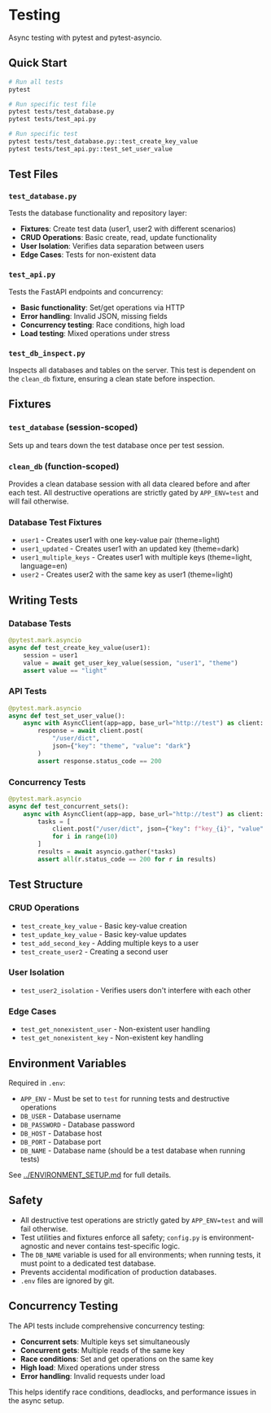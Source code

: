 # Testing

Async testing with pytest and pytest-asyncio.

## Quick Start

```bash
# Run all tests
pytest

# Run specific test file
pytest tests/test_database.py
pytest tests/test_api.py

# Run specific test
pytest tests/test_database.py::test_create_key_value
pytest tests/test_api.py::test_set_user_value
```

## Test Files

### `test_database.py`
Tests the database functionality and repository layer:
- **Fixtures**: Create test data (user1, user2 with different scenarios)
- **CRUD Operations**: Basic create, read, update functionality
- **User Isolation**: Verifies data separation between users
- **Edge Cases**: Tests for non-existent data

### `test_api.py`
Tests the FastAPI endpoints and concurrency:
- **Basic functionality**: Set/get operations via HTTP
- **Error handling**: Invalid JSON, missing fields
- **Concurrency testing**: Race conditions, high load
- **Load testing**: Mixed operations under stress

### `test_db_inspect.py`
Inspects all databases and tables on the server. This test is dependent on the `clean_db` fixture, ensuring a clean state before inspection.

## Fixtures

### `test_database` (session-scoped)
Sets up and tears down the test database once per test session.

### `clean_db` (function-scoped)
Provides a clean database session with all data cleared before and after each test. All destructive operations are strictly gated by `APP_ENV=test` and will fail otherwise.

### Database Test Fixtures
- `user1` - Creates user1 with one key-value pair (theme=light)
- `user1_updated` - Creates user1 with an updated key (theme=dark)
- `user1_multiple_keys` - Creates user1 with multiple keys (theme=light, language=en)
- `user2` - Creates user2 with the same key as user1 (theme=light)

## Writing Tests

### Database Tests
```python
@pytest.mark.asyncio
async def test_create_key_value(user1):
    session = user1
    value = await get_user_key_value(session, "user1", "theme")
    assert value == "light"
```

### API Tests
```python
@pytest.mark.asyncio
async def test_set_user_value():
    async with AsyncClient(app=app, base_url="http://test") as client:
        response = await client.post(
            "/user/dict",
            json={"key": "theme", "value": "dark"}
        )
        assert response.status_code == 200
```

### Concurrency Tests
```python
@pytest.mark.asyncio
async def test_concurrent_sets():
    async with AsyncClient(app=app, base_url="http://test") as client:
        tasks = [
            client.post("/user/dict", json={"key": f"key_{i}", "value": f"value_{i}"})
            for i in range(10)
        ]
        results = await asyncio.gather(*tasks)
        assert all(r.status_code == 200 for r in results)
```

## Test Structure

### CRUD Operations
- `test_create_key_value` - Basic key-value creation
- `test_update_key_value` - Basic key-value updates
- `test_add_second_key` - Adding multiple keys to a user
- `test_create_user2` - Creating a second user

### User Isolation
- `test_user2_isolation` - Verifies users don't interfere with each other

### Edge Cases
- `test_get_nonexistent_user` - Non-existent user handling
- `test_get_nonexistent_key` - Non-existent key handling

## Environment Variables

Required in `.env`:
- `APP_ENV` - Must be set to `test` for running tests and destructive operations
- `DB_USER` - Database username
- `DB_PASSWORD` - Database password  
- `DB_HOST` - Database host
- `DB_PORT` - Database port
- `DB_NAME` - Database name (should be a test database when running tests)

See [../ENVIRONMENT_SETUP.md](../ENVIRONMENT_SETUP.md) for full details.

## Safety

- All destructive test operations are strictly gated by `APP_ENV=test` and will fail otherwise.
- Test utilities and fixtures enforce all safety; `config.py` is environment-agnostic and never contains test-specific logic.
- The `DB_NAME` variable is used for all environments; when running tests, it must point to a dedicated test database.
- Prevents accidental modification of production databases.
- `.env` files are ignored by git.

## Concurrency Testing

The API tests include comprehensive concurrency testing:

- **Concurrent sets**: Multiple keys set simultaneously
- **Concurrent gets**: Multiple reads of the same key
- **Race conditions**: Set and get operations on the same key
- **High load**: Mixed operations under stress
- **Error handling**: Invalid requests under load

This helps identify race conditions, deadlocks, and performance issues in the async setup. 